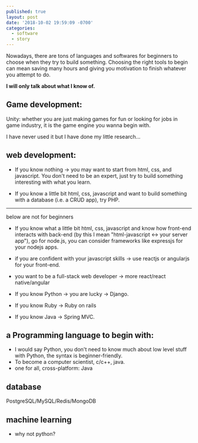 ```yaml
---
published: true
layout: post
date: '2018-10-02 19:59:09 -0700'
categories:
  - software
  - story
---
```


Nowadays, there are tons of languages and softwares for beginners to choose when they try to build something. Choosing the right tools to begin can mean saving many hours and giving you motivation to finish whatever you attempt to do. 

**I will only talk about what I know of.**

## Game development:
Unity: whether you are just making games for fun or looking for jobs in game industry, it is the game engine you wanna begin with.

I have never used it but I have done my little research...


## web development:
- If you know nothing -> you may want to start from html, css, and javascript.
You don't need to be an expert, just try to build something interesting with what you learn.

- If you know a little bit html, css, javascript and want to build something with a database (i.e. a CRUD app), try PHP.

-------------------------------------------------------------
below are not for beginners

- If you know what a little bit html, css, javascript and know how front-end interacts with back-end (by this I mean "html-javascript <-> your server app"), go for node.js, you can consider frameworks like expressjs for your nodejs apps. 

- if you are confident with your javascript skills -> use reactjs or angularjs for your front-end.

- you want to be a full-stack web developer -> more react/react native/angular

- If you know Python -> you are lucky -> Django.

- If you know Ruby -> Ruby on rails

- If you know Java -> Spring MVC.

## a Programming language to begin with:
- I would say Python, you don't need to know much about low level stuff with Python, the syntax is beginner-friendly.
- To become a computer scientist, c/c++, java.
- one for all, cross-platform: Java

## database

PostgreSQL/MySQL/Redis/MongoDB

## machine learning
- why not python?


